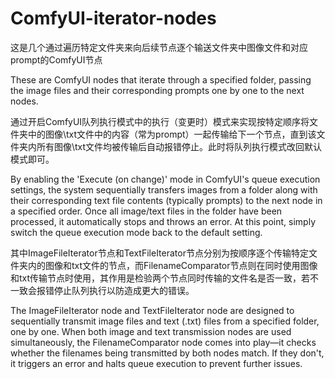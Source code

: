 # ComfyUI-iterator-nodes
这是几个通过遍历特定文件夹来向后续节点逐个输送文件夹中图像文件和对应prompt的ComfyUI节点 

These are ComfyUI nodes that iterate through a specified folder, passing the image files and their corresponding prompts one by one to the next nodes.

通过开启ComfyUI队列执行模式中的执行（变更时）模式来实现按特定顺序将文件夹中的图像\txt文件中的内容（常为prompt）一起传输给下一个节点，直到该文件夹内所有图像\txt文件均被传输后自动报错停止。此时将队列执行模式改回默认模式即可。

By enabling the 'Execute (on change)' mode in ComfyUI's queue execution settings, the system sequentially transfers images from a folder along with their corresponding text file contents (typically prompts) to the next node in a specified order. Once all image/text files in the folder have been processed, it automatically stops and throws an error. At this point, simply switch the queue execution mode back to the default setting.

其中ImageFileIterator节点和TextFileIterator节点分别为按顺序逐个传输特定文件夹内的图像和txt文件的节点，而FilenameComparator节点则在同时使用图像和txt传输节点时使用，其作用是检验两个节点同时传输的文件名是否一致，若不一致会报错停止队列执行以防造成更大的错误。

The ImageFileIterator node and TextFileIterator node are designed to sequentially transmit image files and text (.txt) files from a specified folder, one by one. When both image and text transmission nodes are used simultaneously, the FilenameComparator node comes into play—it checks whether the filenames being transmitted by both nodes match. If they don't, it triggers an error and halts queue execution to prevent further issues.






